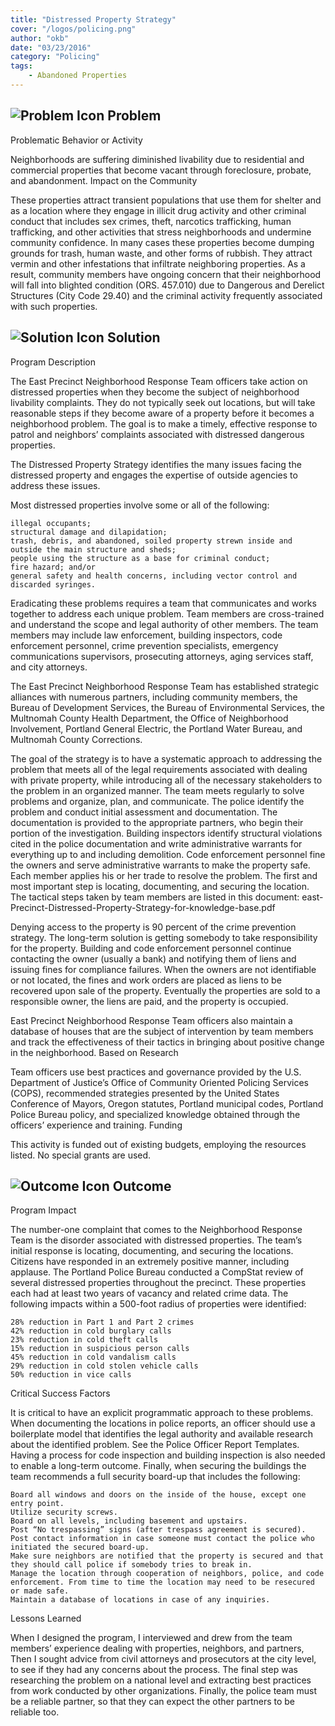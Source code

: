 ```yaml
---
title: "Distressed Property Strategy"
cover: "/logos/policing.png"
author: "okb"
date: "03/23/2016"
category: "Policing"
tags:
    - Abandoned Properties
---
```


## ![Problem Icon](https://github.com/google/material-design-icons/raw/master/alert/1x_web/ic_error_outline_black_48dp.png "Problem") Problem

Problematic Behavior or Activity

Neighborhoods are suffering diminished livability due to residential and commercial properties that become vacant through foreclosure, probate, and abandonment.
Impact on the Community

These properties attract transient populations that use them for shelter and as a location where they engage in illicit drug activity and other criminal conduct that includes sex crimes, theft, narcotics trafficking, human trafficking, and other activities that stress neighborhoods and undermine community confidence. In many cases these properties become dumping grounds for trash, human waste, and other forms of rubbish. They attract vermin and other infestations that infiltrate neighboring properties. As a result, community members have ongoing concern that their neighborhood will fall into blighted condition (ORS. 457.010) due to Dangerous and Derelict Structures (City Code 29.40) and the criminal activity frequently associated with such properties.
## ![Solution Icon](https://github.com/google/material-design-icons/raw/master/action/1x_web/ic_lightbulb_outline_black_48dp.png "Solution") Solution
Program Description

The East Precinct Neighborhood Response Team officers take action on distressed properties when they become the subject of neighborhood livability complaints. They do not typically seek out locations, but will take reasonable steps if they become aware of a property before it becomes a neighborhood problem. The goal is to make a timely, effective response to patrol and neighbors’ complaints associated with distressed dangerous properties.

The Distressed Property Strategy identifies the many issues facing the distressed property and engages the expertise of outside agencies to address these issues.

Most distressed properties involve some or all of the following:

    illegal occupants;
    structural damage and dilapidation;
    trash, debris, and abandoned, soiled property strewn inside and outside the main structure and sheds;
    people using the structure as a base for criminal conduct;
    fire hazard; and/or
    general safety and health concerns, including vector control and discarded syringes.

Eradicating these problems requires a team that communicates and works together to address each unique problem. Team members are cross-trained and understand the scope and legal authority of other members. The team members may include law enforcement, building inspectors, code enforcement personnel, crime prevention specialists, emergency communications supervisors, prosecuting attorneys, aging services staff, and city attorneys.

The East Precinct Neighborhood Response Team has established strategic alliances with numerous partners, including community members, the Bureau of Development Services, the Bureau of Environmental Services, the Multnomah County Health Department, the Office of Neighborhood Involvement, Portland General Electric, the Portland Water Bureau, and Multnomah County Corrections.

The goal of the strategy is to have a systematic approach to addressing the problem that meets all of the legal requirements associated with dealing with private property, while introducing all of the necessary stakeholders to the problem in an organized manner. The team meets regularly to solve problems and organize, plan, and communicate. The police identify the problem and conduct initial assessment and documentation. The documentation is provided to the appropriate partners, who begin their portion of the investigation. Building inspectors identify structural violations cited in the police documentation and write administrative warrants for everything up to and including demolition. Code enforcement personnel fine the owners and serve administrative warrants to make the property safe. Each member applies his or her trade to resolve the problem. The first and most important step is locating, documenting, and securing the location. The tactical steps taken by team members are listed in this document: east-Precinct-Distressed-Property-Strategy-for-knowledge-base.pdf

Denying access to the property is 90 percent of the crime prevention strategy. The long-term solution is getting somebody to take responsibility for the property. Building and code enforcement personnel continue contacting the owner (usually a bank) and notifying them of liens and issuing fines for compliance failures. When the owners are not identifiable or not located, the fines and work orders are placed as liens to be recovered upon sale of the property. Eventually the properties are sold to a responsible owner, the liens are paid, and the property is occupied.

East Precinct Neighborhood Response Team officers also maintain a database of houses that are the subject of intervention by team members and track the effectiveness of their tactics in bringing about positive change in the neighborhood.
Based on Research

Team officers use best practices and governance provided by the U.S. Department of Justice’s Office of Community Oriented Policing Services (COPS), recommended strategies presented by the United States Conference of Mayors, Oregon statutes, Portland municipal codes, Portland Police Bureau policy, and specialized knowledge obtained through the officers’ experience and training.
Funding

This activity is funded out of existing budgets, employing the resources listed. No special grants are used.
## ![Outcome Icon](https://github.com/google/material-design-icons/raw/master/action/1x_web/ic_view_list_black_48dp.png "Outcome") Outcome
Program Impact

The number-one complaint that comes to the Neighborhood Response Team is the disorder associated with distressed properties. The team’s initial response is locating, documenting, and securing the locations. Citizens have responded in an extremely positive manner, including applause. The Portland Police Bureau conducted a CompStat review of several distressed properties throughout the precinct. These properties each had at least two years of vacancy and related crime data. The following impacts within a 500-foot radius of properties were identified:

    28% reduction in Part 1 and Part 2 crimes
    42% reduction in cold burglary calls
    23% reduction in cold theft calls
    15% reduction in suspicious person calls
    45% reduction in cold vandalism calls
    29% reduction in cold stolen vehicle calls
    50% reduction in vice calls

Critical Success Factors

It is critical to have an explicit programmatic approach to these problems. When documenting the locations in police reports, an officer should use a boilerplate model that identifies the legal authority and available research about the identified problem. See the Police Officer Report Templates. Having a process for code inspection and building inspection is also needed to enable a long-term outcome. Finally, when securing the buildings the team recommends a full security board-up that includes the following:

    Board all windows and doors on the inside of the house, except one entry point.
    Utilize security screws.
    Board on all levels, including basement and upstairs.
    Post “No trespassing” signs (after trespass agreement is secured).
    Post contact information in case someone must contact the police who initiated the secured board-up.
    Make sure neighbors are notified that the property is secured and that they should call police if somebody tries to break in.
    Manage the location through cooperation of neighbors, police, and code enforcement. From time to time the location may need to be resecured or made safe.
    Maintain a database of locations in case of any inquiries.

Lessons Learned

When I designed the program, I interviewed and drew from the team members’ experience dealing with properties, neighbors, and partners, Then I sought advice from civil attorneys and prosecutors at the city level, to see if they had any concerns about the process. The final step was researching the problem on a national level and extracting best practices from work conducted by other organizations. Finally, the police team must be a reliable partner, so that they can expect the other partners to be reliable too.